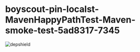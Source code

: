 # boyscout-pin-localst-MavenHappyPathTest-Maven-smoke-test-5ad8317-7345

![depshield](https://depshield.sonatype.org/badges/depshield-prod/boyscout-pin-localst-MavenHappyPathTest-Maven-smoke-test-5ad8317-7345/depshield.svg)